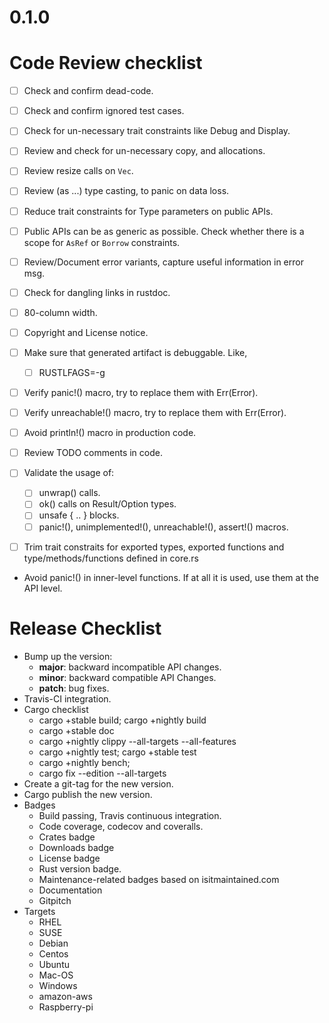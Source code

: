 0.1.0
=====

Code Review checklist
=====================

* [ ] Check and confirm dead-code.
* [ ] Check and confirm ignored test cases.
* [ ] Check for un-necessary trait constraints like Debug and Display.
* [ ] Review and check for un-necessary copy, and allocations.
* [ ] Review resize calls on `Vec`.
* [ ] Review (as ...) type casting, to panic on data loss.
* [ ] Reduce trait constraints for Type parameters on public APIs.
* [ ] Public APIs can be as generic as possible. Check whether there
      is a scope for `AsRef` or `Borrow` constraints.
* [ ] Review/Document error variants, capture useful information in error msg.
* [ ] Check for dangling links in rustdoc.
* [ ] 80-column width.
* [ ] Copyright and License notice.
* [ ] Make sure that generated artifact is debuggable. Like,
  * [ ] RUSTLFAGS=-g
* [ ] Verify panic!() macro, try to replace them with Err(Error).
* [ ] Verify unreachable!() macro, try to replace them with Err(Error).
* [ ] Avoid println!() macro in production code.
* [ ] Review TODO comments in code.
* [ ] Validate the usage of:
    * [ ] unwrap() calls.
    * [ ] ok() calls on Result/Option types.
    * [ ] unsafe { .. } blocks.
    * [ ] panic!(), unimplemented!(), unreachable!(), assert!() macros.
* [ ] Trim trait constraits for exported types, exported functions and
  type/methods/functions defined in core.rs


* Avoid panic!() in inner-level functions. If at all it is used, use
them at the API level.

Release Checklist
=================

* Bump up the version:
  * __major__: backward incompatible API changes.
  * __minor__: backward compatible API Changes.
  * __patch__: bug fixes.
* Travis-CI integration.
* Cargo checklist
  * cargo +stable build; cargo +nightly build
  * cargo +stable doc
  * cargo +nightly clippy --all-targets --all-features
  * cargo +nightly test; cargo +stable test
  * cargo +nightly bench;
  * cargo fix --edition --all-targets
* Create a git-tag for the new version.
* Cargo publish the new version.
* Badges
  * Build passing, Travis continuous integration.
  * Code coverage, codecov and coveralls.
  * Crates badge
  * Downloads badge
  * License badge
  * Rust version badge.
  * Maintenance-related badges based on isitmaintained.com
  * Documentation
  * Gitpitch
* Targets
  * RHEL
  * SUSE
  * Debian
  * Centos
  * Ubuntu
  * Mac-OS
  * Windows
  * amazon-aws
  * Raspberry-pi
